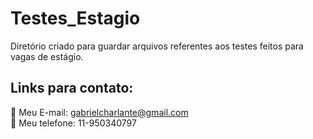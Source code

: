 # Testes_Estagio
Diretório criado para guardar arquivos referentes aos testes feitos para vagas de estágio.

## Links para contato:

:e-mail:  Meu E-mail: gabrielcharlante@gmail.com <br>
:iphone:  Meu telefone: 11-950340797
